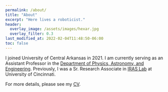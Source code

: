 ```yaml
---
permalink: /about/
title: "About"
excerpt: "Here lives a roboticist."
header:
  overlay_image: /assets/images/hexar.jpg
  overlay_filter: 0.3
last_modified_at: 2022-02-04T11:48:50-06:00
toc: false
---
```


I joined University of Central Arkansas in 2021. I am currently serving as an Assistant Professor in the [Department of Physics, Astronomy, and Engineering](https://uca.edu/physics/). Previously, I was a Sr. Research Associate in [IRAS Lab](https://ceas.uc.edu/research/centers-labs/intelligent-robotics-and-autonomous-systems-laboratory.html) at University of Cincinnati.

For more details, please see my [CV](/cv/).

